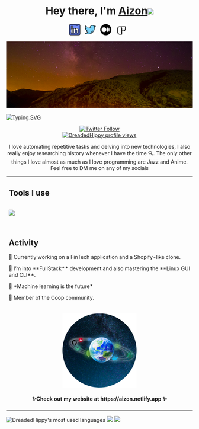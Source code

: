 <div align="center">
  <h1>Hey there, I'm <a href="https://aizon.netlify.app">Aizon</a><img src="https://media.giphy.com/media/hvRJCLFzcasrR4ia7z/giphy.gif" width="25px"></h1>
</div>

<p align='center'>
  <a href="https://www.linkedin.com/in/onotieose-izormen/"><img height="30" src="https://raw.githubusercontent.com/8bithemant/8bithemant/master/linkedin.png?raw=true"></a>&nbsp;&nbsp;
  <a href="https://twitter.com/HippyDreaded"><img height="30" src="https://raw.githubusercontent.com/8bithemant/8bithemant/master/twitter.png?raw=true"></a>&nbsp;&nbsp;
  <a href="https://medium.com/@onotaizee"><img height="30" src="https://github.com/DreadedHippy/DreadedHippy/blob/main/Files/medum%20logo.png"></a>&nbsp;&nbsp;
  <a href="https://usepayday.me/izormenonotieose9903"><img height="30" src="https://github.com/DreadedHippy/DreadedHippy/blob/main/Files/payday-logo.png?raw=true"></a>&nbsp;&nbsp;
</p>


<p align="center">
  <img src="https://github.com/DreadedHippy/DreadedHippy/blob/main/Files/Screenshot%20from%202022-06-27%2009-35-55.png" title="Backdrop">
</p>


[![Typing SVG](https://readme-typing-svg.demolab.com?font=Source+Code+Pro&weight=600&size=30&pause=1000&color=C86D16&center=true&vCenter=true&width=1000&lines=Full-stack+Web+Developer;A.I.+and+Cyber-security+Enthusiast;Mobile+App+Developer)](https://git.io/typing-svg)

<p align="center">
  <a href="https://twitter.com/HippyDreaded"><img alt="Twitter Follow" src="https://img.shields.io/twitter/follow/HippyDreaded?style=for-the-badge&color=ff9548&labelColor=black&logo=twitter&label=@HippyDreaded"></a>
  <br>
  <a href="https://visitor-badge.glitch.me/badge?page_id=DreadedHippy.DreadedHippy"> <img alt="DreadedHippy profile views" src="https://visitor-badge.glitch.me/badge?page_id=DreadedHippy.DreadedHippy"></a>
</p>

<p align="center">
  I love automating repetitive tasks and delving into new technologies, I also really enjoy researching history whenever I have the time 🔍. The only other things I love almost as much as I love programming are Jazz and Anime. Feel free to DM me on any of my socials
</p>

<table>
  <tr>
    <td valign="center">
      <h2>Tools I use<h2>
      <p>
        <a href="https://skillicons.dev">
          <img src="https://skillicons.dev/icons?i=angular,flutter,sass,mongodb,js,nodejs,graphql,express,ts,vscode,git,nuxtjs,redis,reactivex,docker&perline=7" />
        </a>
      </p>
    </td>
  </tr>
  <tr>
    <td valign="center">
      <h2>Activity</h2>
      <p>🔭 Currently working on a FinTech application and a Shopify-like clone. </p>
      <p>🌱 I’m into **FullStack** development and also mastering the **Linux GUI and CLI**.</p>
      <p>🤖 *Machine learning is the future*</p>
      <p>🥚 Member of the Coop community.</p>
    </td>
  </tr>
  <tr>
    <td valign="center">
      <p align="center">
        <img height="200" src="https://github.com/DreadedHippy/DreadedHippy/blob/main/Files/github-pfp-circled.png" alt="Figma design">
      </p>      
      <h4 align="center">✨Check out my website at https://aizon.netlify.app ✨</h4>
    </td>
  </tr>
</table>
<img height="200" src="https://github-readme-stats.vercel.app/api/top-langs/?username=DreadedHippy&theme=vision-friendly-dark" alt="DreadedHippy's most used languages"/>
<img src="https://github-readme-streak-stats.herokuapp.com?user=DreadedHippy&theme=vision-friendly-dark&hide_border=true&date_format=M%20j%5B%2C%20Y%5D&title_color=ff9548"/>
<img src="https://github-readme-stats.vercel.app/api?username=DreadedHippy&show_icons=true&theme=vision-friendly-dark&show_icons=true&title_color=ff9548&count_private=true"/>
